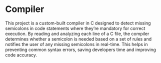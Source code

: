 # Compiler

This project is a custom-built compiler in C designed to detect missing semicolons in code statements where they’re mandatory for correct execution. By reading and analyzing each line of a C file, the compiler determines whether a semicolon is needed based on a set of rules and notifies the user of any missing semicolons in real-time. This helps in preventing common syntax errors, saving developers time and improving code accuracy.
